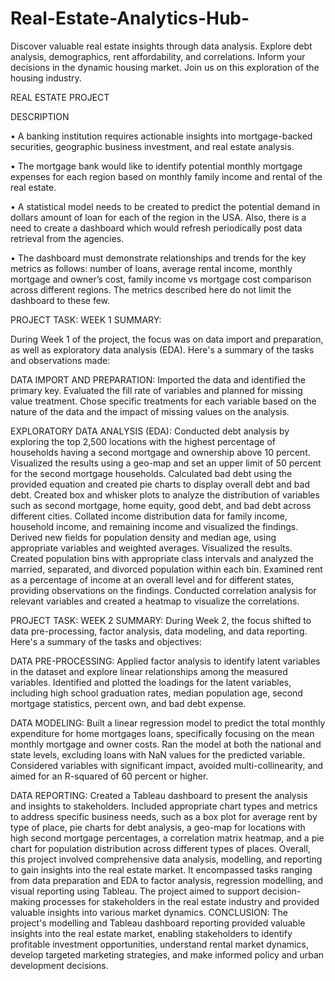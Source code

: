# Real-Estate-Analytics-Hub-
Discover valuable real estate insights through data analysis. Explore debt analysis, demographics, rent affordability, and correlations. Inform your decisions in the dynamic housing market. Join us on this exploration of the housing industry.

REAL ESTATE PROJECT

DESCRIPTION

•	A banking institution requires actionable insights into mortgage-backed securities, geographic business investment, and real estate analysis. 

•	The mortgage bank would like to identify potential monthly mortgage expenses for each region based on monthly family income and rental of the real estate.

•	A statistical model needs to be created to predict the potential demand in dollars amount of loan for each of the region in the USA. Also, there is a need to create a dashboard which would refresh periodically post data retrieval from the agencies.

•	The dashboard must demonstrate relationships and trends for the key metrics as follows: number of loans, average rental income, monthly mortgage and owner’s cost, family income vs mortgage cost comparison across different regions. The metrics described here do not limit the dashboard to these few.

PROJECT TASK: WEEK 1 SUMMARY: 

During Week 1 of the project, the focus was on data import and preparation, as well as exploratory data analysis (EDA). Here's a summary of the tasks and observations made:

DATA IMPORT AND PREPARATION:
Imported the data and identified the primary key.
Evaluated the fill rate of variables and planned for missing value treatment. Chose specific treatments for each variable based on the nature of the data and the impact of missing values on the analysis.

EXPLORATORY DATA ANALYSIS (EDA):
Conducted debt analysis by exploring the top 2,500 locations with the highest percentage of households having a second mortgage and ownership above 10 percent. Visualized the results using a geo-map and set an upper limit of 50 percent for the second mortgage households.
Calculated bad debt using the provided equation and created pie charts to display overall debt and bad debt.
Created box and whisker plots to analyze the distribution of variables such as second mortgage, home equity, good debt, and bad debt across different cities.
Collated income distribution data for family income, household income, and remaining income and visualized the findings.
Derived new fields for population density and median age, using appropriate variables and weighted averages. Visualized the results.
Created population bins with appropriate class intervals and analyzed the married, separated, and divorced population within each bin.
Examined rent as a percentage of income at an overall level and for different states, providing observations on the findings.
Conducted correlation analysis for relevant variables and created a heatmap to visualize the correlations.

PROJECT TASK: WEEK 2 SUMMARY:
During Week 2, the focus shifted to data pre-processing, factor analysis, data modeling, and data reporting. Here's a summary of the tasks and objectives:

DATA PRE-PROCESSING:
Applied factor analysis to identify latent variables in the dataset and explore linear relationships among the measured variables.
Identified and plotted the loadings for the latent variables, including high school graduation rates, median population age, second mortgage statistics, percent own, and bad debt expense.

DATA MODELING:
Built a linear regression model to predict the total monthly expenditure for home mortgages loans, specifically focusing on the mean monthly mortgage and owner costs.
Ran the model at both the national and state levels, excluding loans with NaN values for the predicted variable.
Considered variables with significant impact, avoided multi-collinearity, and aimed for an R-squared of 60 percent or higher.

DATA REPORTING:
Created a Tableau dashboard to present the analysis and insights to stakeholders.
Included appropriate chart types and metrics to address specific business needs, such as a box plot for average rent by type of place, pie charts for debt analysis, a geo-map for locations with high second mortgage percentages, a correlation matrix heatmap, and a pie chart for population distribution across different types of places.
Overall, this project involved comprehensive data analysis, modelling, and reporting to gain insights into the real estate market. It encompassed tasks ranging from data preparation and EDA to factor analysis, regression modelling, and visual reporting using Tableau. The project aimed to support decision-making processes for stakeholders in the real estate industry and provided valuable insights into various market dynamics.
CONCLUSION:
The project's modelling and Tableau dashboard reporting provided valuable insights into the real estate market, enabling stakeholders to identify profitable investment opportunities, understand rental market dynamics, develop targeted marketing strategies, and make informed policy and urban development decisions.
